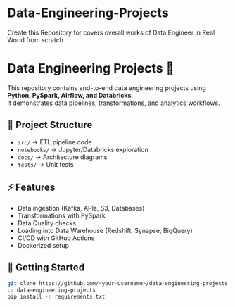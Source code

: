 # Data-Engineering-Projects
Create this Repository for covers overall works of Data Engineer in Real World from scratch 
# Data Engineering Projects 🚀

This repository contains end-to-end data engineering projects using **Python, PySpark, Airflow, and Databricks**.  
It demonstrates data pipelines, transformations, and analytics workflows.

## 📂 Project Structure
- `src/` → ETL pipeline code
- `notebooks/` → Jupyter/Databricks exploration
- `docs/` → Architecture diagrams
- `tests/` → Unit tests

## ⚡ Features
- Data ingestion (Kafka, APIs, S3, Databases)
- Transformations with PySpark
- Data Quality checks
- Loading into Data Warehouse (Redshift, Synapse, BigQuery)
- CI/CD with GitHub Actions
- Dockerized setup

## 🚀 Getting Started
```bash
git clone https://github.com/<your-username>/data-engineering-projects.git
cd data-engineering-projects
pip install -r requirements.txt
